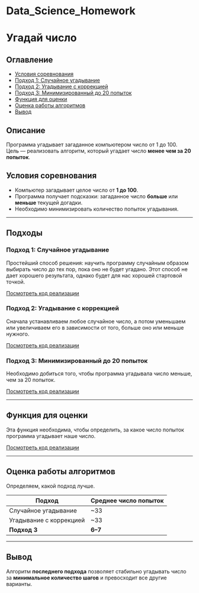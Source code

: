 # Data_Science_Homework
# Угадай число

## Оглавление
- [Условия соревнования](#условия-соревнования)
- [Подход 1: Случайное угадывание](#подход-1-случайное-угадывание)
- [Подход 2: Угадывание с коррекцией](#подход-2-угадывание-с-коррекцией)
- [Подход 3: Минимизированный до 20 попыток](#подход-3-минимизированный-до-20-попыток)
- [Функция для оценки](#функция-для-оценки)
- [Оценка работы алгоритмов](#оценка-работы-алгоритмов)
- [Вывод](#вывод)

## Описание

Программа угадывает загаданное компьютером число от 1 до 100.  
Цель — реализовать алгоритм, который угадает число **менее чем за 20 попыток**.

## Условия соревнования

- Компьютер загадывает целое число от **1 до 100**.
- Программа получает подсказки: загаданное число **больше** или **меньше** текущей догадки.
- Необходимо минимизировать количество попыток угадывания.

---

## Подходы

### Подход 1: Случайное угадывание

Простейший способ решения: научить программу случайным образом выбирать число до тех пор, пока оно не будет угадано. Этот способ не дает хорошего результата, однако будет для нас хорошей стартовой точкой.

[Посмотреть код реализации](https://github.com/korolmaria1291/data_science_study/blob/main/game_3.py)

### Подход 2: Угадывание с коррекцией

Сначала устанавливаем любое случайное число, а потом уменьшаем или увеличиваем его в зависимости от того, больше оно или меньше нужного.

[Посмотреть код реализации](https://github.com/korolmaria1291/data_science_study/blob/main/game_3.py)

### Подход 3: Минимизированный до 20 попыток

Необходимо добиться того, чтобы программа угадывала число меньше, чем за 20 попыток.

[Посмотреть код реализации](https://github.com/korolmaria1291/data_science_study/blob/main/game_3.py)

---

## Функция для оценки

Эта функция необходима, чтобы определить, за какое число попыток программа угадывает наше число.

[Посмотреть код реализации](https://github.com/korolmaria1291/data_science_study/blob/main/evaluation_function.py)

---


## Оценка работы алгоритмов

Определяем, какой подход лучше.

| Подход                  | Среднее число попыток |
|-------------------------|------------------------|
| Случайное угадывание    | ~33                   |
| Угадывание с коррекцией | ~33                   |
| **Подход 3**            | **6–7**               |

---

## Вывод

Алгоритм **последнего подхода**  позволяет стабильно угадывать число за **минимальное количество шагов** и превосходит все другие варианты.


